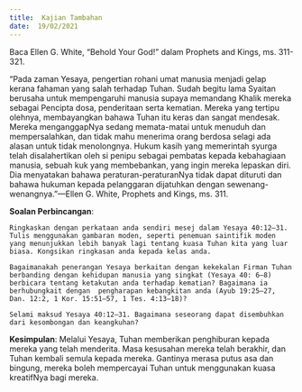 ```yaml
---
title:  Kajian Tambahan
date:  19/02/2021
---
```


Baca Ellen G. White, “Behold Your God!” dalam Prophets and Kings, ms. 311-321.

“Pada zaman Yesaya, pengertian rohani umat manusia menjadi gelap kerana fahaman yang salah terhadap Tuhan. Sudah begitu lama Syaitan berusaha untuk mempengaruhi manusia supaya memandang Khalik mereka sebagai Pencipta dosa, penderitaan serta kematian. Mereka yang tertipu olehnya, membayangkan bahawa Tuhan itu keras dan sangat mendesak. Mereka menganggapNya sedang memata-matai untuk menuduh dan mempersalahkan, dan tidak mahu menerima orang berdosa selagi ada alasan untuk tidak menolongnya. Hukum kasih yang memerintah syurga telah disalahertikan oleh si penipu sebagai pembatas kepada kebahagiaan manusia, sebuah kuk yang membebankan, yang ingin mereka lepaskan diri. Dia menyatakan bahawa peraturan-peraturanNya tidak dapat dituruti dan bahawa hukuman kepada pelanggaran dijatuhkan dengan sewenang-wenangnya.”—Ellen G. White, Prophets and Kings, ms. 311.

**Soalan Perbincangan**:

`Ringkaskan dengan perkataan anda sendiri mesej dalam Yesaya 40:12–31. Tulis menggunakan gambaran moden, seperti penemuan saintifik moden yang menunjukkan lebih banyak lagi tentang kuasa Tuhan kita yang luar biasa. Kongsikan ringkasan anda kepada kelas anda.`

`Bagaimanakah penerangan Yesaya berkaitan dengan kekekalan Firman Tuhan berbanding dengan kehidupan manusia yang singkat (Yesaya 40: 6–8) berbicara tentang ketakutan anda terhadap kematian? Bagaimana ia berhubungkait dengan  pengharapan kebangkitan anda (Ayub 19:25–27, Dan. 12:2, 1 Kor. 15:51–57, 1 Tes. 4:13–18)?`

`Selami maksud Yesaya 40:12–31. Bagaimana seseorang dapat disembuhkan dari kesombongan dan keangkuhan?`

**Kesimpulan**: Melalui Yesaya, Tuhan memberikan penghiburan kepada mereka yang telah menderita. Masa kesusahan mereka telah berakhir, dan Tuhan kembali semula kepada mereka. Gantinya merasa putus asa dan bingung, mereka boleh mempercayai Tuhan untuk menggunakan kuasa kreatifNya bagi mereka.